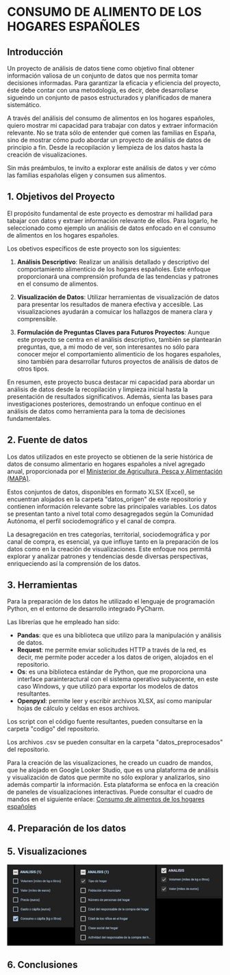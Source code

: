 # **CONSUMO DE ALIMENTO DE LOS HOGARES ESPAÑOLES**

## **Introducción**

Un proyecto de análisis de datos tiene como objetivo final obtener información valiosa de un conjunto de datos que nos permita tomar decisiones informadas. Para garantizar la eficacia y eficiencia del proyecto, éste debe contar con una metodología, es decir, debe desarrollarse sigueindo un conjunto de pasos estructurados y planificados de manera sistemático. 

A través del análisis del consumo de alimentos en los hogares españoles, quiero mostrar mi capacidad para trabajar con datos y extraer información relevante. No se trata sólo de entender qué comen las familias en España, sino de mostrar cómo pudo abordar un proyecto de análisis de datos de principio a fin. Desde la recopilación y liempieza de los datos hasta la creación de visualizaciones. 

Sin más preámbulos, te invito a explorar este análisis de datos y ver cómo las familias españolas eligen y consumen sus alimentos. 

## **1. Objetivos del Proyecto**

El propósito fundamental de este proyecto es demostrar mi hailidad para tabajar con datos y extraer información relevante de ellos. Para logarlo, he seleccionado como ejemplo un análisis de datos enfocado en el consumo de alimentos en los hogares españoles.

Los obetivos específicos de este proyecto son los siguientes:

1. **Análisis Descriptivo**: Realizar un análisis detallado y descriptivo del comportamiento alimenticio de los hogares españoles. Este enfoque proporcionará una comprensión profunda de las tendencias y patrones en el consumo de alimentos.

2. **Visualización de Datos**: Utilizar herramientas de visualización de datos para presentar los resultados de manera efectiva y  accesible. Las visualizaciones ayudarán a comuicar los hallazgos de manera clara y comprensible.

3. **Formulación de Preguntas Claves para Futuros Proyectos**: Aunque este proyecto se centra en el análisis descriptivo, también se plantearán preguntas, que, a mi modo de ver, son interesantes no sólo para conocer mejor el comportamiento alimenticio de los hogares españoles, sino también para desarrollar futuros proyectos de análisis de datos de otros tipos.

En resumen, este proyecto busca destacar mi capacidad para abordar un análisis de datos desde la recopilación y limpieza inicial hasta la presentación de resultados significativos. Además, sienta las bases para investigaciones posteriores, demostrando un enfoque continuo en el análisis de datos como herramienta para la toma de decisiones fundamentales.

## 2. **Fuente de datos**

Los datos utilizados en este proyecto se obtienen de la serie histórica de datos de consumo alimentario en hogares españoles a nivel agregado anual, proporcionada por el [Ministerior de Agricultura, Pesca y Alimentación (MAPA)](https://www.mapa.gob.es/es/alimentacion/temas/consumo-tendencias/panel-de-consumo-alimentario/series-anuales/).

Estos conjuntos de datos, disponibles en formato XLSX (Excel), se encuentran alojados en la carpeta "datos_origen" de este repositorio y contienen información relevante sobre las principales variables. Los datos se presentan tanto a nivel total como desagregados según la Comunidad Autónoma, el perfil sociodemográfico y el canal de compra.

La desagregación en tres categorías, territorial, sociodemográfica y por canal de compra, es esencial, ya que influye tanto en la preparación de los datos como en la creación de visualizaciones. Este enfoque nos permitá explorar y analizar patrones y tendencias desde diversas perspectivas, enriqueciendo así la comprensión de los datos.

## 3. **Herramientas**

Para la preparación de los datos he utilizado el lenguaje de programación Python, en el entorno de desarrollo integrado PyCharm. 

Las librerías que he empleado han sido:

  - **Pandas**: que es una biblioteca que utilizo para la manipulación y análisis de datos.
  - **Request**: me permite enviar solicitudes HTTP a través de la red, es decir, me permite poder acceder a los datos de origen, alojados en el repositorio.
  - **Os**: es una biblioteca estándar de Python, que me proporciona una interface parainteractural con el sistema operativo subyacente, en este caso Windows, y que utilizó para exportar los modelos de datos resultantes.
  - **Openpyxl**: permite leer y escribir archivos XLSX, así como manipular hojas de cálculo y celdas en esos archivos.

Los script con el código fuente resultantes, pueden consultarse en la carpeta "codigo" del repositorio.

Los archivos .csv se pueden consultar en la carpeta "datos_preprocesados" del repositorio.

Para la creación de las visualizaciones, he creado un cuadro de mandos, que he alojado en Google Looker Studio, que es una plataforma de análisis y visualización de datos que permite no sólo explorar y analizarlos, sino además compartir la información. Esta plataforma se enfoca en la creación de paneles de visualizaciones interactivas. Puede consultar el cuadro de mandos en el siguiente enlace: [Consumo de alimentos de los hogares españoles](https://lookerstudio.google.com/reporting/2bb1555c-8d3d-4611-99c2-22dc4da3b0d7/page/p_tw2zngzu8c)

## 4. **Preparación de los datos**

## 5. **Visualizaciones**

![Cuadro de control](cuadro_control.jpg)


## 6. **Conclusiones**


 

